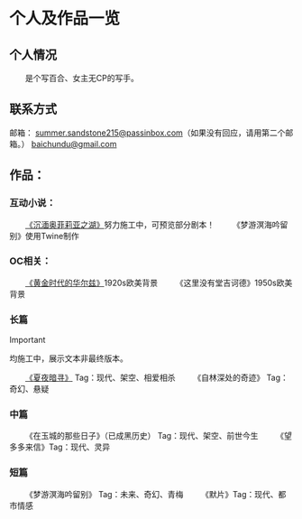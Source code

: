 # 个人及作品一览
## 个人情况
&emsp;&emsp;是个写百合、女主无CP的写手。
## 联系方式
邮箱：
summer.sandstone215@passinbox.com（如果没有回应，请用第二个邮箱。）
baichundu@gmail.com
## 作品：
### 互动小说：
&emsp;&emsp;<a href="https://www.inklewriter.com/stories/236034" target="_blank">《沉湎奥菲莉亚之湖》</a>努力施工中，可预览部分剧本！
&emsp;&emsp;《梦游溟海吟留别》使用Twine制作
### OC相关：
&emsp;&emsp;<a href="https://dodosenid.github.io/post/huang-jin-shi-dai-de-hua-er-zi.html" target="_blank">《黄金时代的华尔兹》</a>1920s欧美背景
&emsp;&emsp;《这里没有堂吉诃德》1950s欧美背景
### 长篇
>[!IMPORTANT]
>均施工中，展示文本非最终版本。

&emsp;&emsp;<a href="https://paper.wf/summer-fling/" target="_blank">《夏夜暗寻》</a> Tag：现代、架空、相爱相杀
&emsp;&emsp;《自林深处的奇迹》 Tag：奇幻、悬疑
### 中篇
&emsp;&emsp;《在玉城的那些日子》（已成黑历史） Tag：现代、架空、前世今生
&emsp;&emsp;《望多多来信》Tag：现代、灵异
### 短篇
&emsp;&emsp;《梦游溟海吟留别》 Tag：未来、奇幻、青梅
&emsp;&emsp;《默片》Tag：现代、都市情感


